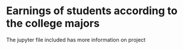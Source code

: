 # Earnings of students according to the college majors 

The jupyter file included has more information on project

